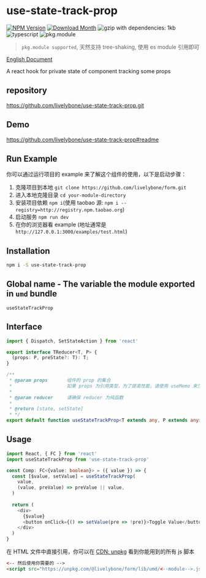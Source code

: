 # use-state-track-prop
[![NPM Version](http://img.shields.io/npm/v/use-state-track-prop.svg?style=flat-square)](https://www.npmjs.com/package/use-state-track-prop)
[![Download Month](http://img.shields.io/npm/dm/use-state-track-prop.svg?style=flat-square)](https://www.npmjs.com/package/use-state-track-prop)
![gzip with dependencies: 1kb](https://img.shields.io/badge/gzip--with--dependencies-1kb-brightgreen.svg "gzip with dependencies: 1kb")
![typescript](https://img.shields.io/badge/typescript-supported-blue.svg "typescript")
![pkg.module](https://img.shields.io/badge/pkg.module-supported-blue.svg "pkg.module")

> `pkg.module supported`, 天然支持 tree-shaking, 使用 es module 引用即可

[English Document](./README.md)

A react hook for private state of component tracking some props

## repository
https://github.com/livelybone/use-state-track-prop.git

## Demo
https://github.com/livelybone/use-state-track-prop#readme

## Run Example
你可以通过运行项目的 example 来了解这个组件的使用，以下是启动步骤：

1. 克隆项目到本地 `git clone https://github.com/livelybone/form.git`
2. 进入本地克隆目录 `cd your-module-directory`
3. 安装项目依赖 `npm i`(使用 taobao 源: `npm i --registry=http://registry.npm.taobao.org`)
4. 启动服务 `npm run dev`
5. 在你的浏览器看 example (地址通常是 `http://127.0.0.1:3000/examples/test.html`)

## Installation
```bash
npm i -S use-state-track-prop
```

## Global name - The variable the module exported in `umd` bundle
`useStateTrackProp`

## Interface
```typescript
import { Dispatch, SetStateAction } from 'react'

export interface TReducer<T, P> {
  (props: P, preState?: T): T;
}

/**
 * @param props       组件的 prop 的集合
 *                    如果 props 为引用类型，为了提高性能，请使用 useMemo 来生成
 *
 * @param reducer     请确保 reducer 为纯函数
 *
 * @return [state, setState]
 * */
export default function useStateTrackProp<T extends any, P extends any>(props: P, reducer?: TReducer<T, P>): [T, Dispatch<SetStateAction<T>>];
```

## Usage
```typescript jsx
import React, { FC } from 'react'
import useStateTrackProp from 'use-state-track-prop'

const Comp: FC<{value: boolean}> = ({ value }) => {
  const [$value, setValue] = useStateTrackProp(
    value,
    (value, preValue) => preValue || value,
  )
  
  return (
    <div>
      {$value}
      <button onClick={() => setValue(pre => !pre)}>Toggle Value</button>
    </div>
  )
}
```

在 HTML 文件中直接引用，你可以在 [CDN: unpkg](https://unpkg.com/@livelybone/form/lib/umd/) 看到你能用到的所有 js 脚本
```html
<-- 然后使用你需要的 -->
<script src="https://unpkg.com/@livelybone/form/lib/umd/<--module-->.js"></script>
```
